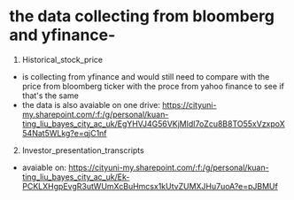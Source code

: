 #  the data collecting from bloomberg and yfinance-

1. Historical_stock_price 
  - is collecting from yfinance and would still need to compare with the price from bloomberg ticker with the proce from yahoo finance to see if that's the same
  - the data is also avaiable on one drive: https://cityuni-my.sharepoint.com/:f:/g/personal/kuan-ting_liu_bayes_city_ac_uk/EgYHVJ4G56VKjMldI7oZcu8B8TO55xVzxpoX54Nat5WLkg?e=qjC1nf
2. Investor_presentation_transcripts
  - avaiable on: https://cityuni-my.sharepoint.com/:f:/g/personal/kuan-ting_liu_bayes_city_ac_uk/Ek-PCKLXHgpEvgR3utWUmXcBuHmcsx1kUtvZUMXJHu7uoA?e=pJBMUf
